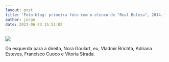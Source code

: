 ```yaml
---
layout: post
title: 'Foto-blog: primeira foto com o elenco de "Real Beleza", 2014.'
author: jorge
date: 2023-06-23 15:51:02
---
```

![](/uploads/captura-de-tela-2023-06-22-às-10.50.32.png)

D﻿a esquerda para a direita, Nora Goulart, eu, Vladmir Brichta, Adriana Esteves, Francisco Cuoco e Vitoria Strada.